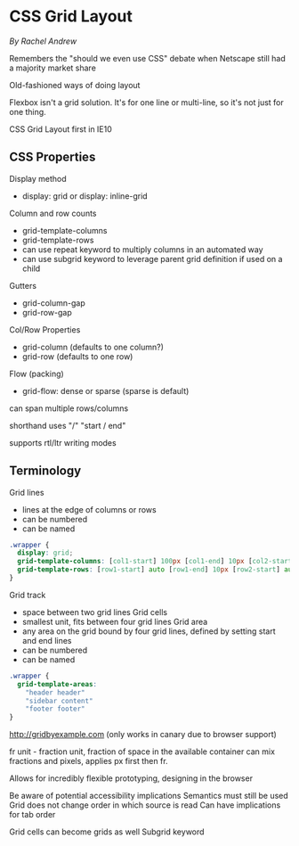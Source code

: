 CSS Grid Layout
===============
*By Rachel Andrew*

Remembers the "should we even use CSS" debate when Netscape still had a majority market share

Old-fashioned ways of doing layout

Flexbox isn't a grid solution. It's for one line or multi-line, so it's not just for one thing.

CSS Grid Layout first in IE10

CSS Properties
--------------

Display method
- display: grid or display: inline-grid

Column and row counts
- grid-template-columns
- grid-template-rows
- can use repeat keyword to multiply columns in an automated way
- can use subgrid keyword to leverage parent grid definition if used on a child

Gutters
- grid-column-gap
- grid-row-gap

Col/Row Properties
- grid-column (defaults to one column?)
- grid-row (defaults to one row)

Flow (packing)
- grid-flow: dense or sparse (sparse is default)

can span multiple rows/columns

shorthand uses "/" "start / end"

supports rtl/ltr writing modes

Terminology
-----------

Grid lines
- lines at the edge of columns or rows
- can be numbered
- can be named
``` CSS
.wrapper {
  display: grid;
  grid-template-columns: [col1-start] 100px [col1-end] 10px [col2-start] 100px [col2-end] 10px [col3-start] 100px [col3-end];
  grid-template-rows: [row1-start] auto [row1-end] 10px [row2-start] auto [row2-end];
}
```

Grid track
- space between two grid lines
Grid cells
- smallest unit, fits between four grid lines
Grid area
- any area on the grid bound by four grid lines, defined by setting start and end lines
- can be numbered
- can be named
``` CSS
.wrapper {
  grid-template-areas:
    "header header"
    "sidebar content"
    "footer footer"
}
```

http://gridbyexample.com (only works in canary due to browser support)

fr unit - fraction unit, fraction of space in the available container
can mix fractions and pixels, applies px first then fr.

Allows for incredibly flexible prototyping, designing in the browser

Be aware of potential accessibility implications
Semantics must still be used
Grid does not change order in which source is read
Can have implications for tab order

Grid cells can become grids as well
Subgrid keyword
